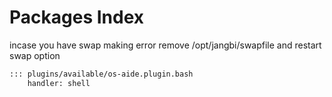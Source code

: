 # Packages Index


incase you have swap making error remove /opt/jangbi/swapfile and restart swap option

```md
::: plugins/available/os-aide.plugin.bash
    handler: shell
```


